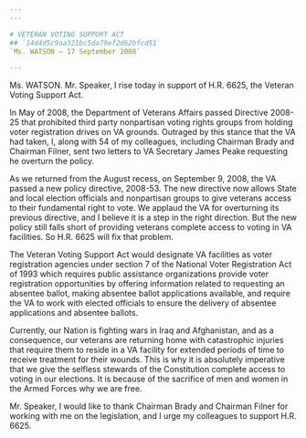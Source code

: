 ```yaml
---
---

# VETERAN VOTING SUPPORT ACT
## `14d4d5c9aa321bc5da79ef2d62bfcd51`
`Ms. WATSON — 17 September 2008`

---
```



Ms. WATSON. Mr. Speaker, I rise today in support of H.R. 6625, the 
Veteran Voting Support Act.

In May of 2008, the Department of Veterans Affairs passed Directive 
2008-25 that prohibited third party nonpartisan voting rights groups 
from holding voter registration drives on VA grounds. Outraged by this 
stance that the VA had taken, I, along with 54 of my colleagues, 
including Chairman Brady and Chairman Filner, sent two letters to VA 
Secretary James Peake requesting he overturn the policy.

As we returned from the August recess, on September 9, 2008, the VA 
passed a new policy directive, 2008-53. The new directive now allows 
State and local election officials and nonpartisan groups to give 
veterans access to their fundamental right to vote. We applaud the VA 
for overturning its previous directive, and I believe it is a step in 
the right direction. But the new policy still falls short of providing 
veterans complete access to voting in VA facilities. So H.R. 6625 will 
fix that problem.

The Veteran Voting Support Act would designate VA facilities as voter 
registration agencies under section 7 of the National Voter 
Registration Act of 1993 which requires public assistance organizations 
provide voter registration opportunities by offering information 
related to requesting an absentee ballot, making absentee ballot 
applications available, and require the VA to work with elected 
officials to ensure the delivery of absentee applications and absentee 
ballots.

Currently, our Nation is fighting wars in Iraq and Afghanistan, and 
as a consequence, our veterans are returning home with catastrophic 
injuries that require them to reside in a VA facility for extended 
periods of time to receive treatment for their wounds. This is why it 
is absolutely imperative that we give the selfless stewards of the 
Constitution complete access to voting in our elections. It is because 
of the sacrifice of men and women in the Armed Forces why we are free.

Mr. Speaker, I would like to thank Chairman Brady and Chairman Filner 
for working with me on the legislation, and I urge my colleagues to 
support H.R. 6625.